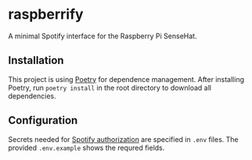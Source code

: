 # raspberrify
A minimal Spotify interface for the Raspberry Pi SenseHat.

## Installation
This project is using [Poetry](https://python-poetry.org/) for dependence management. After installing Poetry, run ```poetry install``` in the root directory to download all dependencies.

## Configuration
Secrets needed for [Spotify authorization](https://developer.spotify.com/documentation/general/guides/app-settings/#register-your-app) are specified in ```.env``` files. The provided ```.env.example``` shows the requred fields.
